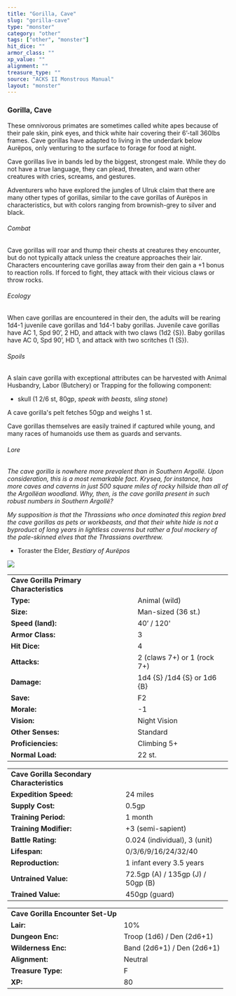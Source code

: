 ```yaml
---
title: "Gorilla, Cave"
slug: "gorilla-cave"
type: "monster"
category: "other"
tags: ["other", "monster"]
hit_dice: ""
armor_class: ""
xp_value: ""
alignment: ""
treasure_type: ""
source: "ACKS II Monstrous Manual"
layout: "monster"
---
```


### Gorilla, Cave

These omnivorous primates are sometimes called white apes because of their pale skin, pink eyes,
and thick white hair covering their 6’-tall 360lbs frames. Cave gorillas have adapted to living in
the underdark below Aurëpos, only venturing to the surface to forage for food at night.

Cave gorillas live in bands led by the biggest, strongest male. While they do not have a true
language, they can plead, threaten, and warn other creatures with cries, screams, and gestures.

Adventurers who have explored the jungles of Ulruk claim that there are many other types of
gorillas, similar to the cave gorillas of Aurëpos in characteristics, but with colors ranging from
brownish-grey to silver and black.

###### Combat

Cave gorillas will roar and thump their chests at creatures they encounter, but do not typically
attack unless the creature approaches their lair. Characters encountering cave gorillas away from
their den gain a +1 bonus to reaction rolls. If forced to fight, they attack with their vicious
claws or throw rocks.

###### Ecology

When cave gorillas are encountered in their den, the adults will be rearing 1d4-1 juvenile cave
gorillas and 1d4-1 baby gorillas. Juvenile cave gorillas have AC 1, Spd 90’, 2 HD, and attack with
two claws (1d2 {S}). Baby gorillas have AC 0, Spd 90’, HD 1, and attack with two scritches (1 {S}).

###### Spoils

A slain cave gorilla with exceptional attributes can be harvested with Animal Husbandry, Labor
(Butchery) or Trapping for the following component:

* skull (1 2/6 st, 80gp, *speak with beasts, sling stone*)

A cave gorilla's pelt fetches 50gp and weighs 1 st.

Cave gorillas themselves are easily trained if captured while young, and many races of humanoids
use them as guards and servants.

###### Lore

*The cave gorilla is nowhere more prevalent than in Southern Argollë. Upon consideration, this is a
most remarkable fact. Krysea, for instance, has more caves and caverns in just 500 square miles of
rocky hillside than all of the Argollëan woodland. Why, then, is the cave gorilla present in such
robust numbers in Southern Argollë?*

*My supposition is that the Thrassians who once dominated this region bred the cave gorillas as
pets or workbeasts, and that their white hide is not a byproduct of long years in lightless caverns
but rather a foul mockery of the pale-skinned elves that the Thrassians overthrew.*

* Toraster the Elder, *Bestiary of Aurëpos*

![](data:image/png;base64...)

|  |  |
| --- | --- |
| **Cave Gorilla Primary Characteristics** | |
| **Type:** | Animal (wild) |
| **Size:** | Man-sized (36 st.) |
| **Speed (land):** | 40’ / 120' |
| **Armor Class:** | 3 |
| **Hit Dice:** | 4 |
| **Attacks:** | 2 (claws 7+) or 1 (rock 7+) |
| **Damage:** | 1d4 {S} /1d4 {S} or 1d6 {B} |
| **Save:** | F2 |
| **Morale:** | -1 |
| **Vision:** | Night Vision |
| **Other Senses:** | Standard |
| **Proficiencies:** | Climbing 5+ |
| **Normal Load:** | 22 st. |

|  |  |
| --- | --- |
| **Cave Gorilla Secondary Characteristics** | |
| **Expedition Speed:** | 24 miles |
| **Supply Cost:** | 0.5gp |
| **Training Period:** | 1 month |
| **Training Modifier:** | +3 (semi-sapient) |
| **Battle Rating:** | 0.024 (individual), 3 (unit) |
| **Lifespan:** | 0/3/6/9/16/24/32/40 |
| **Reproduction:** | 1 infant every 3.5 years |
| **Untrained Value:** | 72.5gp (A) / 135gp (J) / 50gp (B) |
| **Trained Value:** | 450gp (guard) |

|  |  |
| --- | --- |
| **Cave Gorilla Encounter Set-Up** | |
| **Lair:** | 10% |
| **Dungeon Enc:** | Troop (1d6) / Den (2d6+1) |
| **Wilderness Enc:** | Band (2d6+1) / Den (2d6+1) |
| **Alignment:** | Neutral |
| **Treasure Type:** | F |
| **XP:** | 80 |
